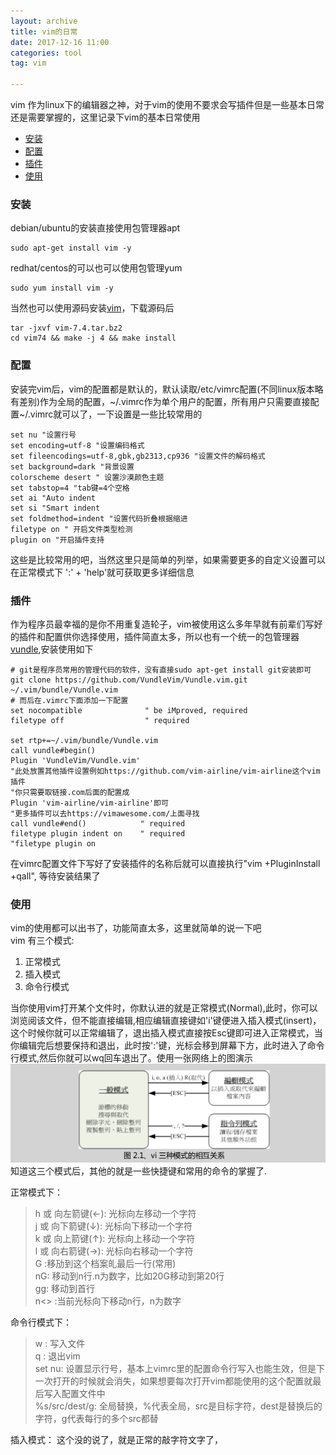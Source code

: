 ```yaml
---
layout: archive
title: vim的日常
date: 2017-12-16 11:00
categories: tool
tag: vim

---
```

vim 作为linux下的编辑器之神，对于vim的使用不要求会写插件但是一些基本日常还是需要掌握的，这里记录下vim的基本日常使用
* [安装](#安置)
* [配置](#配置)
* [插件](#插件)
* [使用](#使用)

### 安装
debian/ubuntu的安装直接使用包管理器apt
```
sudo apt-get install vim -y
```
redhat/centos的可以也可以使用包管理yum
```
sudo yum install vim -y
```
当然也可以使用源码安装[vim](ftp://ftp.vim.org/pub/vim/unix/vim-7.4.tar.bz2)，下载源码后
```
tar -jxvf vim-7.4.tar.bz2
cd vim74 && make -j 4 && make install
```

### 配置
安装完vim后，vim的配置都是默认的，默认读取/etc/vimrc配置(不同linux版本略有差别)作为全局的配置，~/.vimrc作为单个用户的配置，所有用户只需要直接配置~/.vimrc就可以了，一下设置是一些比较常用的
```
set nu "设置行号
set encoding=utf-8 "设置编码格式
set fileencodings=utf-8,gbk,gb2313,cp936 "设置文件的解码格式
set background=dark "背景设置
colorscheme desert " 设置沙漠颜色主题
set tabstop=4 "tab键=4个空格
set ai "Auto indent
set si "Smart indent
set foldmethod=indent "设置代码折叠根据缩进
filetype on " 开启文件类型检测
plugin on "开启插件支持
```
这些是比较常用的吧，当然这里只是简单的列举，如果需要更多的自定义设置可以在正常模式下 ':' + 'help'就可获取更多详细信息

### 插件
作为程序员最幸福的是你不用重复造轮子，vim被使用这么多年早就有前辈们写好的插件和配置供你选择使用，插件简直太多，所以也有一个统一的包管理器[vundle](https://github.com/VundleVim/Vundle.vim),安装使用如下
```
# git是程序员常用的管理代码的软件，没有直接sudo apt-get install git安装即可
git clone https://github.com/VundleVim/Vundle.vim.git ~/.vim/bundle/Vundle.vim
# 而后在.vimrc下面添加一下配置
set nocompatible              " be iMproved, required
filetype off                  " required

set rtp+=~/.vim/bundle/Vundle.vim
call vundle#begin()
Plugin 'VundleVim/Vundle.vim'
"此处放置其他插件设置例如https://github.com/vim-airline/vim-airline这个vim插件
"你只需要取链接.com后面的配置成
Plugin 'vim-airline/vim-airline'即可
"更多插件可以去https://vimawesome.com/上面寻找
call vundle#end()            " required
filetype plugin indent on    " required
"filetype plugin on

```
在vimrc配置文件下写好了安装插件的名称后就可以直接执行"vim +PluginInstall +qall", 等待安装结果了

### 使用
vim的使用都可以出书了，功能简直太多，这里就简单的说一下吧  
vim 有三个模式:
1. 正常模式
2. 插入模式
3. 命令行模式 

当你使用vim打开某个文件时，你默认进的就是正常模式(Normal),此时，你可以浏览阅该文件，但不能直接编辑,相应编辑直接键如'i'键便进入插入模式(insert)，这个时候你就可以正常编辑了，退出插入模式直接按Esc键即可进入正常模式，当你编辑完后想要保持和退出，此时按':'键，光标会移到屏幕下方，此时进入了命令行模式,然后你就可以wq回车退出了。使用一张网络上的图演示  
![](/assets/images/vim_mode.png)
知道这三个模式后，其他的就是一些快捷键和常用的命令的掌握了.

正常模式下：
> h 或 向左箭键(←): 光标向左移动一个字符  
j 或 向下箭键(↓): 光标向下移动一个字符  
k 或 向上箭键(↑): 光标向上移动一个字符  
l 或 向右箭键(→): 光标向右移动一个字符  
G :移劢到这个档案癿最后一行(常用)  
nG: 移动到n行.n为数字，比如20G移动到第20行  
gg: 移动到首行  
n<<Enter>> :当前光标向下移动n行，n为数字

命令行模式下：
> w : 写入文件  
> q : 退出vim  
> set nu: 设置显示行号，基本上vimrc里的配置命令行写入也能生效，但是下一次打开的时候就会消失，如果想要每次打开vim都能使用的这个配置就最后写入配置文件中  
> %s/src/dest/g: 全局替换，%代表全局，src是目标字符，dest是替换后的字符，g代表每行的多个src都替

插入模式：
这个没的说了，就是正常的敲字符文字了，
